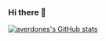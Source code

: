### Hi there 👋

[![averdones's GitHub stats](https://github-readme-stats.vercel.app/api?username=averdones&count_private=true&show_icons=true&include_all_commits=true)](https://averdones.github.io/)

<!--
**averdones/averdones** is a ✨ _special_ ✨ repository because its `README.md` (this file) appears on your GitHub profile.

Here are some ideas to get you started:

- 🔭 I’m currently working on ...
- 🌱 I’m currently learning ...
- 👯 I’m looking to collaborate on ...
- 🤔 I’m looking for help with ...
- 💬 Ask me about ...
- 📫 How to reach me: ...
- 😄 Pronouns: ...
- ⚡ Fun fact: ...
-->
